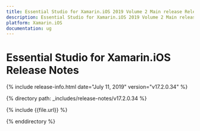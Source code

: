```yaml
---
title: Essential Studio for Xamarin.iOS 2019 Volume 2 Main release Release Notes  
description: Essential Studio for Xamarin.iOS 2019 Volume 2 Main release Release Notes  
platform: Xamarin.iOS
documentation: ug
---
```


# Essential Studio for Xamarin.iOS  Release Notes  

{% include release-info.html date="July 11, 2019"  version="v17.2.0.34" %} 


{% directory path: _includes/release-notes/v17.2.0.34 %}

{% include {{file.url}} %}

{% enddirectory %}